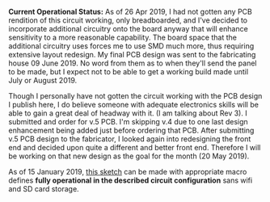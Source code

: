 **Current Operational Status:** As of 26 Apr 2019, I had not gotten any PCB rendition of this circuit working, only breadboarded, and I've decided to incorporate additional circuitry onto the board anyway that will enhance sensitivity to a more reasonable capability.  The board space that the additional circuitry uses forces me to use SMD much more, thus requiring extensive layout redesign.  My final PCB design was sent to the fabricating house 09 June 2019.  No word from them as to when they'll send the panel to be made, but I expect not to be able to get a working build made until July or August 2019.

Though I personally have not gotten the circuit working with the PCB design I publish here, I do believe someone with adequate electronics skills will be able to gain a great deal of headway with it. (I am talking about Rev 3).  I submitted and order for v.5 PCB.  I'm skipping v.4 due to one last design enhancement being added just before ordering that PCB.  After submitting v.5 PCB design to the fabricator, I looked again into redesigning the front end and decided upon quite a different and better front end.  Therefore I will be working on that new design as the goal for the month (20 May 2019).

As of 15 January 2019, [this sketch](https://github.com/kenneth558/plant_resistance_primary_perception/blob/Free/sketch%20code/adc_for_plant_tissue.ino) can be made with appropriate macro defines **fully operational in the described circuit configuration** sans wifi and SD card storage.

